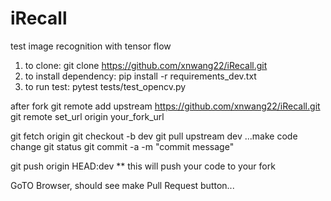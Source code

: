 # iRecall
test image recognition with tensor flow
1) to clone: git clone https://github.com/xnwang22/iRecall.git
2) to install dependency: pip install -r requirements_dev.txt
3) to run test: pytest tests/test_opencv.py

after fork
git remote add upstream https://github.com/xnwang22/iRecall.git
git remote set_url origin your_fork_url

git fetch origin
git checkout -b dev
git pull upstream dev
...make code change
git status
git commit -a -m "commit message"

git push origin HEAD:dev ** this will push your code to your fork

GoTO Browser, should see make Pull Request button...


